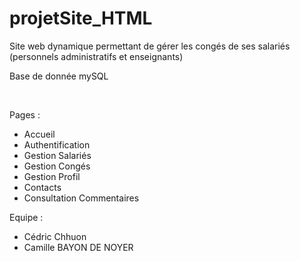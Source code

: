 # projetSite_HTML

Site web dynamique permettant de gérer les congés de ses salariés (personnels administratifs et enseignants)

Base de donnée mySQL

<br>

Pages :
* Accueil
* Authentification
* Gestion Salariés
* Gestion Congés
* Gestion Profil
* Contacts
* Consultation Commentaires

Equipe :
* Cédric Chhuon
* Camille BAYON DE NOYER
